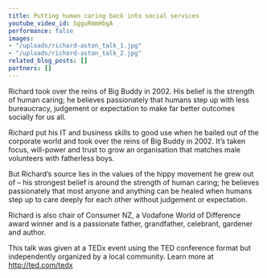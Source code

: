 ```yaml
---
title: Putting human caring back into social services
youtube_video_id: SgguRmmHbgA
performance: false
images:
- "/uploads/richard-aston_talk_1.jpg"
- "/uploads/richard-aston_talk_2.jpg"
related_blog_posts: []
partners: []
---
```


Richard took over the reins of Big Buddy in 2002. His belief is the strength of human caring; he believes passionately that humans step up with less bureaucracy, judgement or expectation to make far better outcomes socially for us all.

Richard put his IT and business skills to good use when he bailed out of the corporate world and took over the reins of Big Buddy in 2002. It’s taken focus, will-power and trust to grow an organisation that matches male volunteers with fatherless boys.

But Richard’s source lies in the values of the hippy movement he grew out of – his strongest belief is around the strength of human caring; he believes passionately that most anyone and anything can be healed when humans step up to care deeply for each other without judgement or expectation.

Richard is also chair of Consumer NZ, a Vodafone World of Difference award winner and is a passionate father, grandfather, celebrant, gardener and author.

This talk was given at a TEDx event using the TED conference format but independently organized by a local community. Learn more at http://ted.com/tedx
